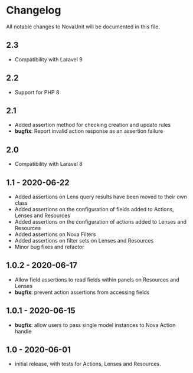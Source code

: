# Changelog

All notable changes to NovaUnit will be documented in this file.

## 2.3

- Compatibility with Laravel 9

## 2.2

- Support for PHP 8

## 2.1

- Added assertion method for checking creation and update rules
- **bugfix**: Report invalid action response as an assertion failure

## 2.0

- Compatibility with Laravel 8

## 1.1 - 2020-06-22

- Added assertions on Lens query results have been moved to their own class
- Added assertions on the configuration of fields added to Actions, Lenses and Resources
- Added assertions on the configuration of actions added to Lenses and Resources
- Added assertions on Nova Filters
- Added assertions on filter sets on Lenses and Resources
- Minor bug fixes and refactor

## 1.0.2 - 2020-06-17

- Allow field assertions to read fields within panels on Resources and Lenses
- **bugfix**: prevent action assertions from accessing fields

## 1.0.1 - 2020-06-15

- **bugfix**: allow users to pass single model instances to Nova Action handle

## 1.0 - 2020-06-01

- initial release, with tests for Actions, Lenses and Resources.
